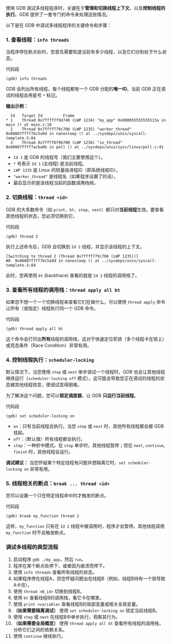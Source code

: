 使用 GDB 调试多线程程序时，关键在于**管理和切换线程上下文**，以及**控制线程的执行**。GDB 提供了一套专门的命令来处理这些情况。

以下是在 GDB 中调试多线程程序的关键命令和步骤：



### 1. 查看线程：`info threads`

当程序停在断点处时，您首先需要知道当前有多少线程，以及它们分别处于什么状态。

代码段

```
(gdb) info threads
```

GDB 会列出所有线程，每个线程都有一个 GDB 分配的**唯一ID**。当前 GDB 正在调试的线程会用星号 `*` 标记。

**输出示例：**

```
  Id   Target Id         Frame
* 1    Thread 0x7ffff7f9d740 (LWP 1234) "my_app" 0x000055555555513a in main () at main.c:10
  2    Thread 0x7ffff779c700 (LWP 1235) "worker_thread" 0x00007ffff7bc5a9d in nanosleep () at ../sysdeps/unix/syscall-template.S:84
  3    Thread 0x7ffff6f9b700 (LWP 1236) "io_thread"   0x00007ffff7acba0b in poll () at ../sysdeps/unix/sysv/linux/poll.c:41
```

- `Id 1` 是 GDB 的线程号（我们主要使用这个）。
- `*` 号表示 `Id 1` (主线程) 是当前线程。
- `LWP 1235` 是 Linux 的轻量级进程ID（即系统线程ID）。
- `"worker_thread"` 是线程名（如果程序设置了的话）。
- 最后显示的是该线程当前的函数调用栈帧。



### 2. 切换线程：`thread <id>`

GDB 的大多数命令（如 `print`、`bt`、`step`、`next`）都只对**当前线程**生效。要查看其他线程的状态，您必须切换到它。

代码段

```
(gdb) thread 2
```

执行上述命令后，GDB 会切换到 `Id 2` 线程，并显示该线程的上下文。

```
[Switching to thread 2 (Thread 0x7ffff779c700 (LWP 1235))]
#0  0x00007ffff7bc5a9d in nanosleep () at ../sysdeps/unix/syscall-template.S:84
```

此时，您再使用 `bt` (backtrace) 查看的就是 `Id 2` 线程的调用栈了。



### 3. 查看所有线程的调用栈：`thread apply all bt`

如果您不想一个一个切换线程来查看它们在做什么，可以使用 `thread apply` 命令让所有（或指定）线程执行同一个 GDB 命令。

代码段

```
(gdb) thread apply all bt
```

这个命令会打印出**所有**线程的调用栈，这对于快速定位死锁（多个线程卡在锁上）或竞态条件（Race Condition）非常有用。



### 4. 控制线程执行：`scheduler-locking`

默认情况下，当您使用 `step` 或 `next` 单步调试一个线程时，GDB 也会让其他线程继续运行（`scheduler-locking off` 模式）。这可能会导致您正在调试的线程的状态被其他线程改变，使调试变得困难。

为了解决这个问题，您可以**锁定调度器**，让 GDB **只运行当前线程**。

代码段

```
(gdb) set scheduler-locking on
```

- `on`：只有当前线程会执行。当您 `step` 或 `next` 时，其他所有线程都会被 GDB 挂起。
- `off`：（默认值）所有线程都会执行。
- `step`：一种折中模式。在 `step` 单步时，其他线程暂停；但在 `next`, `continue`, `finish` 时，其他线程会运行。

**调试建议：** 当您怀疑某个特定线程有问题并想隔离它时，`set scheduler-locking on` 非常有用。



### 5. 线程相关的断点：`break ... thread <id>`

您可以设置一个只在特定线程命中时才触发的断点。

代码段

```
(gdb) break my_function thread 2
```

这样，`my_function` 只有在 `Id 2` 线程中被调用时，程序才会暂停。其他线程调用 `my_function` 时不会触发断点。



### 调试多线程的典型流程

1. 启动程序 `gdb ./my_app`，然后 `run`。
2. 程序在某个断点处停下，或者因为崩溃而停下。
3. 使用 `info threads` 查看所有线程的状态。
4. 如果程序停在线程A，但您怀疑问题出在线程B（例如，线程B持有一个锁导致A卡住）。
5. 使用 `thread <B_id>` 切换到线程B。
6. 使用 `bt` 查看线程B的调用栈，看它卡在哪里。
7. 使用 `print <variable>` 查看线程B的局部变量或相关全局变量。
8. **（如果需要隔离调试）** 使用 `set scheduler-locking on` 锁定当前线程B。
9. 使用 `step` 或 `next` 在线程B中单步执行，观察其行为。
10. **（如果需要全局概览）** 使用 `thread apply all bt` 查看所有线程的调用栈，分析它们之间的依赖关系。
11. 使用 `continue` 继续执行。


